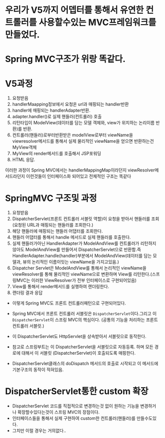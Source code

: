 # 우리가 V5까지 어뎁터를 통해서 유연한 컨트롤러를 사용할수있는 MVC프레임워크를만들었다.

# Spring MVC구조가 위랑 똑같다.

# V5과정

1. 요청받음
2. handlerMaapping정보에서 요청온 url과 매핑되는 handler반환
3. handler에 매핑되는 handlerAdapter반환.
4. adapter.handler()로 실제 핸들러(컨트롤러) 호출
5. 리턴타입이 ModelView(데이터를 담는 모델 객체와, view가 위치하는 논리이름 반환)를 반환.
6. 컨트롤러(핸들러)로부터반환받은 modelView로부터 viewName을 viewresolver메서드를 통해서 실제 물리적인 viewName을 얻으면 반환하는건 MyView객체
7. MyView의 render메서드를 호출해서 JSP포워딩
8. HTML 응답.

이러한 과정이 Spring MVC에서는 handlerMappingMap이라던지 viewResolver메서드라던지 이런것들이 인터페이스화 되어있고 전체적인 구조는 똑같다

# SpringMVC 구조및 과정

1. 요청받음
2. DispatcherServlet(프론트 컨트롤러 서블릿 역할)이 요청을 받아서 핸들러를 조회(요청된 URL과 매핑되는 핸들러를 조회한다.)
3. 해당 핸들러에 매핑되는 핸들러 어댑터를 조회한다.
4. 핸들러 어댑터를 통해서 handle 메서드로 실제 핸들러를 호출한다.
5. 실제 핸들러가아닌 HandlerAdapter가 ModelAndView를 컨트롤러가 리턴하지않아도 ModelAndView를 만들어서 DispatcherServlet으로 반환함.즉 HandlerAdapter.handle(handler)부분에서 ModelAndView(데이터를 담는 모델과, 뷰의 논리적인 이름이잇는 viewName을 가지고있음.)
6. Dispatcher Servlet은 ModelAndView를 통해서 논리적인 viewName을 viewResolver를 통해 물리적인 viewName으로 변환하며 View를 리턴한다.(스프링MVC는 이러한 ViewResolver가 전부 인터페이스로 구현되어있음)
7. View를 통해서 render메서드를 실행하여 랜더링한다.
8. 랜더링 결과 응답

- 이렇게 Spring MVC도 프론트 컨트롤러패턴으로 구현되어있다.
- Spring MVC에서 프론트 컨트롤러 서블릿은 `DispatcherServlet`이다.그리고 이 `DispatcherServlet`이 스프링 MVC의 핵심이다.
  (공통의 기능을 처리하는 프론트 컨트롤러 서블릿.)
- 이 DispatcherServlet도 HttpServlet을 상속받아서 서블릿으로 동작한다.
- 참고로 스프링부트는 이 DispatcherServlet을 서블릿으로 자동등록. 하며 모든 경로에 대해서 이 서블릿 (DispatcherServlet)이 호출되도록 매핑한다.

- DispatcherServlet클래스의 doDispatch 메서드의 호출로 시작되고 이 메서드에 기본구조의 동작이 적혀있음.

# DispatcherServlet통한 custom 확장

- DispatcherServlet 코드를 직접적으로 변경하는것 없이 원하는 기능을 변경하거나 확장할수있다는것이 스프링 MVC의 장점이다.
- 인터페이스들을 통해서 실제 구현하여 custom한 컨트롤러(핸들러)를 만들수도있다.
- 그치만 이럴 경우는 거의없다..
